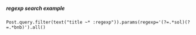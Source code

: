 ##### regexp search example
`Post.query.filter(text("title ~* :regexp")).params(regexp='(?=.*sol)(?=.*bnb)').all()`